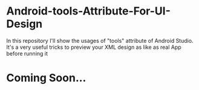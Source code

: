 # Android-tools-Attribute-For-UI-Design
In this repository I'll show the usages of "tools" attribute of Android Studio. It's a very useful tricks to preview your XML design as like as real App before running it

# Coming Soon...
